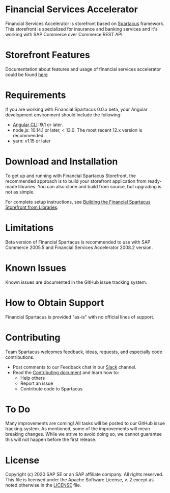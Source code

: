  <!--
SPDX-FileCopyrightText: 2020 SAP SE or an SAP affiliate company and contributors.

SPDX-License-Identifier: Apache-2.0
-->


# Financial Services Accelerator
Financial Services Accelerator is storefront based on [Spartacus](https://github.com/SAP/spartacus) framework. This storefront is specialized for insurance and banking services and it's working with 
SAP Commerce over Commerce REST API.

# Storefront Features

Documentation about features and usage of financial services accelerator could be found [here](https://sap.github.io/spartacus-docs/)

# Requirements

If you are working with Financial Spartacus 0.0.x beta, your Angular development environment should include the following:

- [Angular CLI](https://angular.io/): **9.1** or later.
- node.js: 10.14.1 or later, < 13.0. The most recent 12.x version is recommended.
- yarn: v1.15 or later

# Download and Installation

To get up and running with Financial Spartacus Storefront, the recommended approach is to build your storefront application from ready-made libraries. You can also clone and build from source, but upgrading is not as simple.

For complete setup instructions, see [Building the Financial Spartacus Storefront from Libraries](https://sap.github.io/spartacus-docs/building-the-spartacus-storefront-from-libraries/).

# Limitations

Beta version of Financial Spartacus is recommended to use with SAP Commerce 2005.5 and Financial Services Accelerator 2008.2 version. 

# Known Issues

Known issues are documented in the GitHub issue tracking system.

# How to Obtain Support

Financial Spartacus is provided "as-is" with no official lines of support.

# Contributing

Team Spartacus welcomes feedback, ideas, requests, and especially code contributions.

- Post comments to our Feedback chat in our [Slack](https://spartacus-storefront.slack.com/archives/C014K1LRJAY) channel.
- Read the [Contributing document](https://sap.github.io/spartacus-docs/contributors-guide/) and learn how to:
  - Help others
  - Report an issue
  - Contribute code to Spartacus

# To Do

Many improvements are coming! All tasks will be posted to our GitHub issue tracking system. As mentioned, some of the improvements will mean breaking changes. While we strive to avoid doing so, we cannot guarantee this will not happen before the first release.


# License

Copyright (c) 2020 SAP SE or an SAP affiliate company. All rights reserved.
This file is licensed under the Apache Software License, v. 2 except as noted otherwise in the [LICENSE](LICENSE) file.

